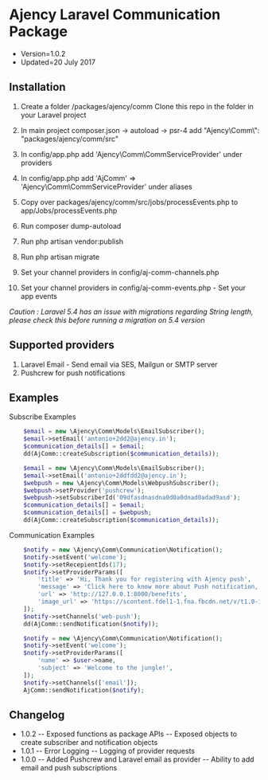 # Ajency Laravel Communication Package

- Version=1.0.2
- Updated=20 July 2017

## Installation

1. Create a folder /packages/ajency/comm Clone this repo in the folder in your Laravel project

2. In main project composer.json -> autoload -> psr-4 add "Ajency\\Comm\\": "packages/ajency/comm/src"

3. In config/app.php add 'Ajency\Comm\CommServiceProvider' under providers

4. In config/app.php add 'AjComm' => 'Ajency\Comm\CommServiceProvider' under aliases

5. Copy over packages/ajency/comm/src/jobs/processEvents.php to app/Jobs/processEvents.php

5. Run composer dump-autoload

6. Run php artisan vendor:publish

7. Run php artisan migrate

8. Set your channel providers in config/aj-comm-channels.php

9. Set your channel providers in config/aj-comm-events.php - Set your app events

*Caution : Laravel 5.4 has an issue with migrations regarding String length, please check this before running a migration on 5.4 version*

## Supported providers
1. Laravel Email - Send email via SES, Mailgun or SMTP server
2. Pushcrew for push notifications

## Examples

Subscribe Examples

```php
    $email = new \Ajency\Comm\Models\EmailSubscriber();
    $email->setEmail('antonio+2dd2@ajency.in');
    $communication_details[] = $email;
    dd(AjComm::createSubscription($communication_details));
```

```php
    $email = new \Ajency\Comm\Models\EmailSubscriber();
    $email->setEmail('antonio+2ddfdd2@ajency.in');
    $webpush = new \Ajency\Comm\Models\WebpushSubscriber();
    $webpush->setProvider('pushcrew');
    $webpush->setSubscriberId('09dfasdnasdna0d0a0dnad0adad9asd');
    $communication_details[] = $email;
    $communication_details[] = $webpush;
    dd(AjComm::createSubscription($communication_details));
```

Communication Examples

```php
    $notify = new \Ajency\Comm\Communication\Notification();
    $notify->setEvent('welcome');
    $notify->setRecepientIds(17);
    $notify->setProviderParams([
        'title' => 'Hi, Thank you for registering with Ajency push',
        'message' => 'Click here to know more about Push notification, edit your push settings using the gear icon above',
        'url' => 'http://127.0.0.1:8000/benefits',
        'image_url' => 'https://scontent.fdel1-1.fna.fbcdn.net/v/t1.0-1/c28.28.345.345/s50x50/485505_10151614542753486_1618802863_n.jpg?oh=d6831999d41e5e44c63ec62e0ac379f8&oe=59F74C83',
    ]);
    $notify->setChannels('web-push');
    dd(AjComm::sendNotification($notify));
```

```php
    $notify = new \Ajency\Comm\Communication\Notification();
    $notify->setEvent('welcome');
    $notify->setProviderParams([
        'name' => $user->name,
        'subject' => 'Welcome to the jungle!',
    ]);
    $notify->setChannels(['email']);
    AjComm::sendNotification($notify);
```

## Changelog
- 1.0.2
-- Exposed functions as package APIs
-- Exposed objects to create subscriber and notification objects
- 1.0.1
-- Error Logging
-- Logging of provider requests
- 1.0.0
-- Added Pushcrew and Laravel email as provider
-- Ability to add email and push subscriptions